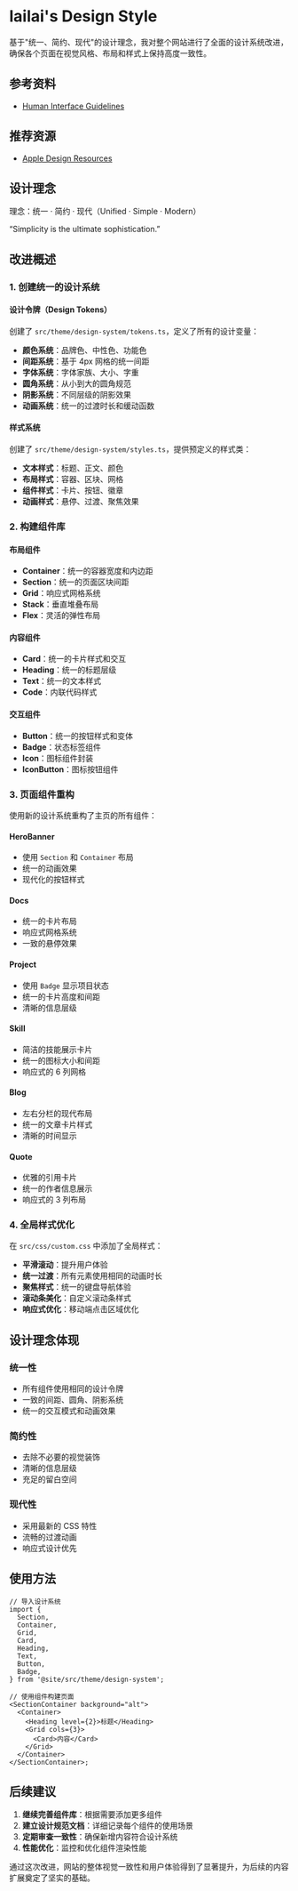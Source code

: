 # lailai's Design Style

基于"统一、简约、现代"的设计理念，我对整个网站进行了全面的设计系统改进，确保各个页面在视觉风格、布局和样式上保持高度一致性。

## 参考资料

- [Human Interface Guidelines](https://developer.apple.com/design/human-interface-guidelines/)

## 推荐资源

- [Apple Design Resources](https://developer.apple.com/design/resources/#macos-apps)

## 设计理念

理念：统一 · 简约 · 现代（Unified · Simple · Modern）

“Simplicity is the ultimate sophistication.”

## 改进概述

### 1. 创建统一的设计系统

#### 设计令牌（Design Tokens）

创建了 `src/theme/design-system/tokens.ts`，定义了所有的设计变量：

- **颜色系统**：品牌色、中性色、功能色
- **间距系统**：基于 4px 网格的统一间距
- **字体系统**：字体家族、大小、字重
- **圆角系统**：从小到大的圆角规范
- **阴影系统**：不同层级的阴影效果
- **动画系统**：统一的过渡时长和缓动函数

#### 样式系统

创建了 `src/theme/design-system/styles.ts`，提供预定义的样式类：

- **文本样式**：标题、正文、颜色
- **布局样式**：容器、区块、网格
- **组件样式**：卡片、按钮、徽章
- **动画样式**：悬停、过渡、聚焦效果

### 2. 构建组件库

#### 布局组件

- **Container**：统一的容器宽度和内边距
- **Section**：统一的页面区块间距
- **Grid**：响应式网格系统
- **Stack**：垂直堆叠布局
- **Flex**：灵活的弹性布局

#### 内容组件

- **Card**：统一的卡片样式和交互
- **Heading**：统一的标题层级
- **Text**：统一的文本样式
- **Code**：内联代码样式

#### 交互组件

- **Button**：统一的按钮样式和变体
- **Badge**：状态标签组件
- **Icon**：图标组件封装
- **IconButton**：图标按钮组件

### 3. 页面组件重构

使用新的设计系统重构了主页的所有组件：

#### HeroBanner

- 使用 `Section` 和 `Container` 布局
- 统一的动画效果
- 现代化的按钮样式

#### Docs

- 统一的卡片布局
- 响应式网格系统
- 一致的悬停效果

#### Project

- 使用 `Badge` 显示项目状态
- 统一的卡片高度和间距
- 清晰的信息层级

#### Skill

- 简洁的技能展示卡片
- 统一的图标大小和间距
- 响应式的 6 列网格

#### Blog

- 左右分栏的现代布局
- 统一的文章卡片样式
- 清晰的时间显示

#### Quote

- 优雅的引用卡片
- 统一的作者信息展示
- 响应式的 3 列布局

### 4. 全局样式优化

在 `src/css/custom.css` 中添加了全局样式：

- **平滑滚动**：提升用户体验
- **统一过渡**：所有元素使用相同的动画时长
- **聚焦样式**：统一的键盘导航体验
- **滚动条美化**：自定义滚动条样式
- **响应式优化**：移动端点击区域优化

## 设计理念体现

### 统一性

- 所有组件使用相同的设计令牌
- 一致的间距、圆角、阴影系统
- 统一的交互模式和动画效果

### 简约性

- 去除不必要的视觉装饰
- 清晰的信息层级
- 充足的留白空间

### 现代性

- 采用最新的 CSS 特性
- 流畅的过渡动画
- 响应式设计优先

## 使用方法

```tsx
// 导入设计系统
import {
  Section,
  Container,
  Grid,
  Card,
  Heading,
  Text,
  Button,
  Badge,
} from '@site/src/theme/design-system';

// 使用组件构建页面
<SectionContainer background="alt">
  <Container>
    <Heading level={2}>标题</Heading>
    <Grid cols={3}>
      <Card>内容</Card>
    </Grid>
  </Container>
</SectionContainer>;
```

## 后续建议

1. **继续完善组件库**：根据需要添加更多组件
2. **建立设计规范文档**：详细记录每个组件的使用场景
3. **定期审查一致性**：确保新增内容符合设计系统
4. **性能优化**：监控和优化组件渲染性能

通过这次改进，网站的整体视觉一致性和用户体验得到了显著提升，为后续的内容扩展奠定了坚实的基础。
